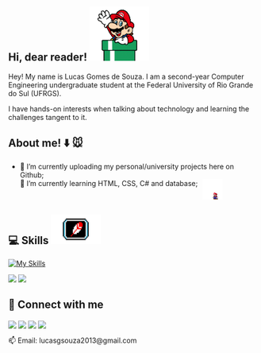 ## Hi, dear reader! ![olá](mariodown.gif)
Hey! My name is Lucas Gomes de Souza. I am a second-year Computer Engineering undergraduate student at the Federal University of Rio Grande do Sul (UFRGS).

I have hands-on interests when talking about technology and learning the challenges tangent to it.


## About me! :arrow_down: :mouse: 
- 🔭 I’m currently uploading my personal/university projects here on Github;<ul>
<li style="display: flex; align-items: left;"> 🌱 I’m currently learning HTML, CSS, C# and database;<img src="mario.gif" width="40" style="margin-left: 10px;"></li></ul>


## :computer: Skills <img src="https://github.com/lucasgdesouza/lucasgdesouza/raw/main/skills.gif" width="100" height="60">

[![My Skills](https://skillicons.dev/icons?i=c,python,java,cpp,html)](https://skillicons.dev)

![](http://github-profile-summary-cards.vercel.app/api/cards/stats?username=lucasgdesouza&theme=github_dark)
![](http://github-profile-summary-cards.vercel.app/api/cards/repos-per-language?username=lucasgdesouza&theme=github_dark)

## :busts_in_silhouette: Connect with me

<a href="https://discord.com/channels/@lucassouzaaa#0878"><img img width = '32px' align= 'center' src="https://logodownload.org/wp-content/uploads/2017/11/discord-logo-7-1.png"></a>
<a href = 'https://www.github.com/lucasgdesouza'> <img width = '32px' align= 'center' src="https://icon-library.com/images/github-icon-white/github-icon-white-6.jpg"/></a>
<a href = 'https://www.instagram.com/__lucas_gomes/'> <img width = '32px' align= 'center' src="https://www.freepnglogos.com/uploads/instagram-icon-png/instagram-icon-suzem-limited-make-known-20.png"/></a>
<a href = 'https://www.linkedin.com/in/lucas-gomes-2005/'> <img width = '32px' align= 'center' src="https://cdn-icons-png.flaticon.com/512/179/179330.png"/></a> 

<p>📫 Email: lucasgsouza2013@gmail.com</p>
